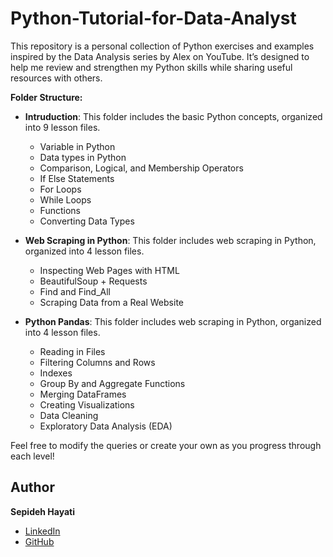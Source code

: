 # Python-Tutorial-for-Data-Analyst
This repository is a personal collection of Python exercises and examples inspired by the Data Analysis series by Alex on YouTube. It’s designed to help me review and strengthen my Python skills while sharing useful resources with others.

**Folder Structure:**
  - **Intruduction**: This folder includes the basic Python concepts, organized into 9 lesson files.
      - Variable in Python
      - Data types in Python
      - Comparison, Logical, and Membership Operators
      - If Else Statements
      - For Loops
      - While Loops
      - Functions
      - Converting Data Types

  - **Web Scraping in Python**: This folder includes web scraping in Python, organized into 4 lesson files.
      - Inspecting Web Pages with HTML
      - BeautifulSoup + Requests
      - Find and Find_All
      - Scraping Data from a Real Website



  - **Python Pandas**: This folder includes web scraping in Python, organized into 4 lesson files.
      - Reading in Files
      - Filtering Columns and Rows
      - Indexes
      - Group By and Aggregate Functions
      - Merging DataFrames
      - Creating Visualizations
      - Data Cleaning
      - Exploratory Data Analysis (EDA)
   
Feel free to modify the queries or create your own as you progress through each level!


## Author

**Sepideh Hayati**
- [LinkedIn](https://www.linkedin.com/in/sepidehhayati/)
- [GitHub](https://github.com/SepidehHayati)
     
